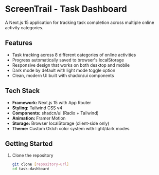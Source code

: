 # ScreenTrail - Task Dashboard

A Next.js 15 application for tracking task completion across multiple online activity categories.

## Features

- Task tracking across 8 different categories of online activities
- Progress automatically saved to browser's localStorage
- Responsive design that works on both desktop and mobile
- Dark mode by default with light mode toggle option
- Clean, modern UI built with shadcn/ui components

## Tech Stack

- **Framework:** Next.js 15 with App Router
- **Styling:** Tailwind CSS v4
- **Components:** shadcn/ui (Radix + Tailwind)
- **Animation:** Framer Motion
- **Storage:** Browser localStorage (client-side only)
- **Theme:** Custom Oklch color system with light/dark modes

## Getting Started

1. Clone the repository

   ```bash
   git clone [repository-url]
   cd task-dashboard
   ```
